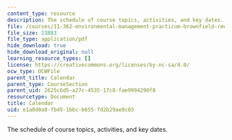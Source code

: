 ```yaml
---
content_type: resource
description: The schedule of course topics, activities, and key dates.
file: /courses/11-362-environmental-management-practicum-brownfield-redevelopment-fall-2006/e1a8d0a8fb451bbcb655fd2b29ae0c03_calendar.pdf
file_size: 23883
file_type: application/pdf
hide_download: true
hide_download_original: null
learning_resource_types: []
license: https://creativecommons.org/licenses/by-nc-sa/4.0/
ocw_type: OCWFile
parent_title: Calendar
parent_type: CourseSection
parent_uid: 2625c6d5-a27c-4535-17c8-fae9994290f8
resourcetype: Document
title: Calendar
uid: e1a8d0a8-fb45-1bbc-b655-fd2b29ae0c03
---
```

The schedule of course topics, activities, and key dates.